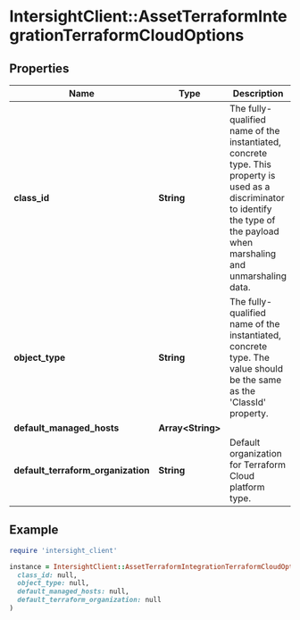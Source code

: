 # IntersightClient::AssetTerraformIntegrationTerraformCloudOptions

## Properties

| Name | Type | Description | Notes |
| ---- | ---- | ----------- | ----- |
| **class_id** | **String** | The fully-qualified name of the instantiated, concrete type. This property is used as a discriminator to identify the type of the payload when marshaling and unmarshaling data. | [default to &#39;asset.TerraformIntegrationTerraformCloudOptions&#39;] |
| **object_type** | **String** | The fully-qualified name of the instantiated, concrete type. The value should be the same as the &#39;ClassId&#39; property. | [default to &#39;asset.TerraformIntegrationTerraformCloudOptions&#39;] |
| **default_managed_hosts** | **Array&lt;String&gt;** |  | [optional] |
| **default_terraform_organization** | **String** | Default organization for Terraform Cloud platform type. | [optional] |

## Example

```ruby
require 'intersight_client'

instance = IntersightClient::AssetTerraformIntegrationTerraformCloudOptions.new(
  class_id: null,
  object_type: null,
  default_managed_hosts: null,
  default_terraform_organization: null
)
```

